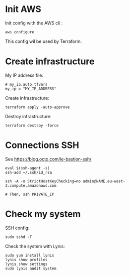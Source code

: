 Init AWS
========

Init config with the AWS cli :

```
aws configure
```

This config wil be used by Terraform.


Create infrastructure
=====================

My IP address file:

```
# my_ip.auto.tfvars
my_ip = "MY_IP_ADDRESS"
```

Create infrastructure:

```
terraform apply -auto-approve
```

Destroy infrastructure:

```
terraform destroy -force
```


Connections SSH
===============

See https://blog.octo.com/le-bastion-ssh/

```
eval $(ssh-agent -s)
ssh-add ~/.ssh/id_rsa

ssh -A -o StrictHostKeyChecking=no admin@NAME.eu-west-3.compute.amazonaws.com

# Then, ssh PRIVATE_IP
```


Check my system
===============

SSH config:

```
sudo sshd -T
```

Check the system with Lynis:

```
sudo yum install lynis 
lynis show profiles
lynis show settings
sudo lynis audit system
```
